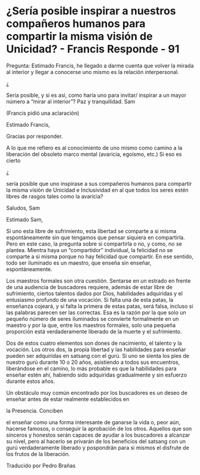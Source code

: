 # ¿Sería posible inspirar a nuestros compañeros humanos para compartir la misma visión de Unicidad? - Francis Responde - 91

Pregunta: Estimado Francis, he llegado a darme cuenta que volver la mirada al interior y llegar a conocerse uno mismo es la relaci&oacute;n interpersonal. 

&iquest;

Seria posible, y si es as&iacute;, como har&iacute;a uno para invitar/ inspirar a un mayor n&uacute;mero a &ldquo;mirar al interior&rdquo;? Paz y tranquilidad. Sam

(Francis pidi&oacute; una aclaraci&oacute;n)

Estimado Francis,

Gracias por responder.

A lo que me refiero es al conocimiento de uno mismo como camino a la liberaci&oacute;n del obsoleto marco mental (avaricia, ego&iacute;smo, etc.) Si eso es cierto 

&iquest;

ser&iacute;a posible que uno inspirase a sus compa&ntilde;eros humanos para compartir la misma visi&oacute;n de Unicidad e Inclusividad en al que todos los seres est&eacute;n libres de rasgos tales como la avaricia?

Saludos, Sam

Estimado Sam,

Si uno esta libre de sufrimiento, esta libertad se comparte a si misma espont&aacute;neamente sin que tengamos que pensar siquiera en compartirla. Pero en este caso, la pregunta sobre si compartirla o no, y como, no se plantea. Mientra haya un &ldquo;compartidor&rdquo; individual, la felicidad no se comparte a si misma porque no hay felicidad que compartir. En ese sentido, todo ser iluminado es un maestro, que ense&ntilde;a sin ense&ntilde;ar, espont&aacute;neamente.

Los maestros formales son otra cuesti&oacute;n. Sentarse en un estrado en frente de una audiencia de buscadores requiere, adem&aacute;s de estar libre de sufrimiento, ciertos talentos dados por Dios, habilidades adquiridas y el entusiasmo profundo de una vocaci&oacute;n. Si falta una de esta patas, la ense&ntilde;anza cojear&aacute;, y si falta la primera de estas patas, ser&aacute; falsa, incluso si las palabras parecen ser las correctas. Esa es la raz&oacute;n por la que solo un peque&ntilde;o n&uacute;mero de seres iluminados se convierte formalmente en un maestro y por la que, entre los maestros formales, solo una peque&ntilde;a proporci&oacute;n est&aacute; verdaderamente liberado de la muerte y el sufrimiento.

Dos de estos cuatro elementos son dones de nacimiento, el talento y la vocaci&oacute;n. Los otros dos, la propia libertad y las habilidades para ense&ntilde;ar pueden ser adquiridas en satsang con el gur&uacute;. Si uno se sienta los pies de nuestro gur&uacute; durante 10 o 20 a&ntilde;os, asistiendo a todos sus encuentros, liber&aacute;ndose en el camino, lo m&aacute;s probable es que la habilidades para ense&ntilde;ar est&eacute;n ah&iacute;, habiendo sido adquiridas gradualmente y sin esfuerzo durante estos a&ntilde;os.

Un obst&aacute;culo muy com&uacute;n encontrado por los buscadores es un deseo de ense&ntilde;ar antes de estar realmente establecidos en 

la Presencia. Conciben

 el ense&ntilde;ar como una forma interesante de ganarse la vida o, peor a&uacute;n, hacerse famosos, o conseguir la aprobaci&oacute;n de los otros. Aquellos que son sinceros y honestos ser&aacute;n capaces de ayudar a los buscadores a alcanzar su nivel, pero al hacerlo se privar&aacute;n de los beneficios del satsang con un gur&uacute; verdaderamente liberado y pospondr&aacute;n para si mismos el disfrute de los frutos de la liberaci&oacute;n.

Traducido por Pedro Bra&ntilde;as

